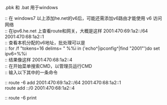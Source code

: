 .pbk 和 .bat 用于windows  
  
  
:: 在 windows7 以上添加he.net的v6后，可能还需添加v6路由才能使用 v6 访问网络  
:: 在ipv6.he.net 上查看route和网关，大概是这样 2001:470:69:1a2::/64 2001:470:68:1a2::1  
:: 查看本机分配的v6地址，批处理可以是  
:: for /f "tokens=16 delims= " %%i in ('echo^|ipconfig^|find "2001"')do set ipv6=%%i  
:: 结果像这样   2001:470:68:1a2::4  
:: 在开始菜单搜索CMD，以管理员运行CMD  
:: 输入以下其中的一条命令  
  
:: route -6 add 2001:470:69:1a2::/64 2001:470:68:1a2::1  
route add ::/0 2001:470:68:1a2::4  
  
:: route -6 print  
  
  
